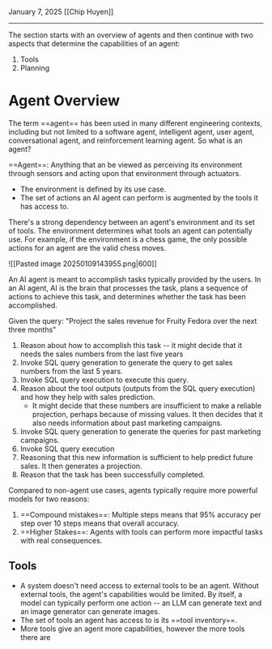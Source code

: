 January 7, 2025
[[Chip Huyen]]

-----

The section starts with an overview of agents and then continue with two aspects that determine the capabilities of an agent: 
1. Tools
2. Planning

# Agent Overview
The term ==agent== has been used in many different engineering contexts, including but not limited to a software agent, intelligent agent, user agent, conversational agent, and reinforcement learning agent. So what is an agent?

==Agent==: Anything that an be viewed as perceiving its environment through sensors and acting upon that environment through actuators.
- The environment is defined by its use case.
- The set of actions an AI agent can perform is augmented by the tools it has access to.

There's a strong dependency between an agent's environment and its set of tools. The environment determines what tools an agent can potentially use. For example, if the environment is a chess game, the only possible actions for an agent are the valid chess moves.

![[Pasted image 20250109143955.png|600]]

An AI agent is meant to accomplish tasks typically provided by the users. In an AI agent, AI is the brain that processes the task, plans a sequence of actions to achieve this task, and determines whether the task has been accomplished.

Given the query: "Project the sales revenue for Fruity Fedora over the next three months"
1. Reason about how to accomplish this task -- it might decide that it needs the sales numbers from the last five years
2. Invoke SQL query generation to generate the query to get sales numbers from the last 5 years.
3. Invoke SQL query execution to execute this query.
4. Reason about the tool outputs (outputs from the SQL query execution) and how they help with sales prediction.
	- It might decide that these numbers are insufficient to make a reliable projection, perhaps because of missing values. It then decides that it also needs information about past marketing campaigns.
5. Invoke SQL query generation to generate the queries for past marketing campaigns.
6. Invoke SQL query execution
7. Reasoning that this new information is sufficient to help predict future sales. It then generates a projection.
8. Reason that the task has been successfully completed.

Compared to non-agent use cases, agents typically require more powerful models for two reasons:
1. ==Compound mistakes==: Multiple steps means that 95% accuracy per step over 10 steps means that overall accuracy.
2. ==Higher Stakes==: Agents with tools can perform more impactful tasks with real consequences.

## Tools
- A system doesn't need access to external tools to be an agent. Without external tools, the agent's capabilities would be limited. By itself, a model can typically perform one action -- an LLM can generate text and an image generator can generate images.
- The set of tools an agent has access to is its ==tool inventory==.
- More tools give an agent more capabilities, however the more tools there are 




